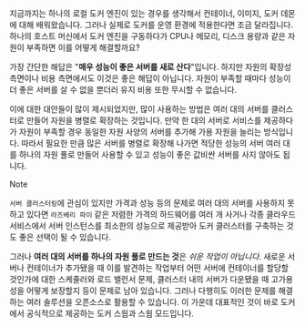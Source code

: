 지금까지는 하나의 로컬 도커 엔진이 있는 경우를 생각해서 컨테이너, 이미지, 도커 데몬에 대해 배워왔습니다.
그러나 실제로 도커를 운영 환경에 적용한다면 조금 달라집니다. 하나의 호스트 머신에서 도커 엔진을 구동하다가 CPU나 메모리, 디스크 용량과 같은 자원이 부족하면 이를 어떻게 해결할까요?

가장 간단한 해답은 "**매우 성능이 좋은 서버를 새로 산다**"입니다. 하지만 자원의 확장성 측면이나 비용 측면에서도 이것은 좋은 해답이 아닙니다. 자원이 부족할 때마다 성능이 더 좋은 서버를 살 수 없을 뿐더러 유지 비용 또한 무시할 수 없습니다.

이에 대한 대안들이 많이 제시되었지만, 많이 사용하는 방법은 여러 대의 서버를 클러스터로 만들어 자원을 병렬로 확장하는 것입니다. 만약 한 대의 서버로 서비스를 제공하다가 자원이 부족할 경우 동일한 자원 사양의 서버를 추가해 가용 자원을 늘리는 방식입니다. 따라서 필요한 만큼 많은 서버를 병렬로 확장해 나가면 적당한 성능의 서버 여러 대를 하나의 자원 풀로 만들어 사용할 수 있고 성능이 좋은 값비싼 서버를 사지 않아도 됩니다.

>[!note]
>`서버 클러스터링`에 관심이 있지만 가격과 성능 등의 문제로 여러 대의 서버를 사용하지 못하고 있다면 `라즈베리 파이` 같은 저렴한 가격의 하드웨어를 여러 개 사거나 각종 클라우드 서비스에서 서버 인스턴스를 최소한의 성능으로 제공받아 도커 클러스터를 구축하는 것도 좋은 선택이 될 수 있습니다.

그러나 **여러 대의 서버를 하나의 자원 풀로 만드는 것**은 *쉬운 작업이 아닙니다*. 새로운 서버나 컨테이너가 추가됐을 때 이를 발견하는 작업부터 어떤 서버에 컨테이너를 할당할 것인가에 대한 스케줄러와 로드 밸런서 문제, 클러스터 내의 서버가 다운됐을 때 고가용성을 어떻게 보장할지 등이 문제로 남아 있습니다. 
그러나 다행히도 이러한 문제를 해결하는 여러 솔루션을 오픈소스로 활용할 수 있습니다.
이 가운데 대표적인 것이 바로 도커에서 공식적으로 제공하는 도커 스웜과 스웜 모드입니다.